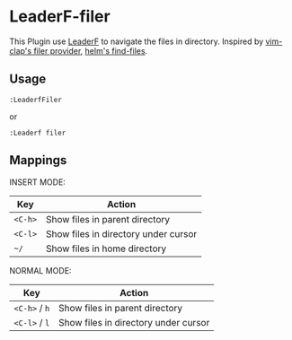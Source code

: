 # LeaderF-filer

This Plugin use [LeaderF](https://github.com/Yggdroot/LeaderF) to navigate the files in directory.
Inspired by [vim-clap's filer provider](https://github.com/liuchengxu/vim-clap/pull/272), [helm's find-files](https://github.com/emacs-helm/helm).

## Usage

```
:LeaderfFiler
```
or
```
:Leaderf filer
```

## Mappings

INSERT MODE:

| Key     | Action                               |
|---------|--------------------------------------|
| `<C-h>` | Show files in parent directory       |
| `<C-l>` | Show files in directory under cursor |
| `~/`    | Show files in home directory         |

NORMAL MODE:

| Key           | Action                               |
|---------------|--------------------------------------|
| `<C-h>` / `h` | Show files in parent directory       |
| `<C-l>` / `l` | Show files in directory under cursor |
